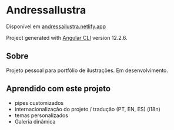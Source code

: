 # AndressaIlustra

Disponível em
[andressailustra.netlify.app](https://andressailustra.netlify.app/)

Project generated with [Angular CLI](https://github.com/angular/angular-cli) version 12.2.6.


## Sobre
Projeto pessoal para portfólio de ilustrações.
Em desenvolvimento.


## Aprendido com este projeto
- pipes customizados
- internacionalização do projeto / tradução (PT, EN, ES) (i18n)
- temas personalizados
- Galeria dinâmica
